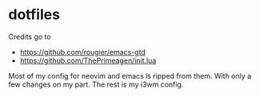 # dotfiles
Credits go to 

- https://github.com/rougier/emacs-gtd
- https://github.com/ThePrimeagen/init.lua

Most of my config for neovim and emacs is ripped from them. With only a few changes on my part. The rest is my i3wm config.
